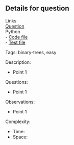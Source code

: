 ## Details for question

Links   
[Question](problem-link-here) <br>
Python  
    - [Code file](lc104_maximum_depth_of_binary_tree.py)  
    - [Test file](lc104_maximum_depth_of_binary_tree_test.py)

Tags: binary-trees, easy

Description:

- Point 1

Questions:

- Point 1

Observations:

- Point 1

Complexity:

- Time:
- Space:
